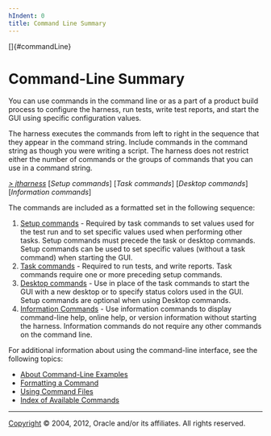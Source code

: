 ```yaml
---
hIndent: 0
title: Command Line Summary
---
```


[]{#commandLine}

# Command-Line Summary

You can use commands in the command line or as a part of a product build process to configure the
harness, run tests, write test reports, and start the GUI using specific configuration values.

The harness executes the commands from left to right in the sequence that they appear in the command
string. Include commands in the command string as though you were writing a script. The harness does
not restrict either the number of commands or the groups of commands that you can use in a command
string.

[*\> jtharness*](aboutExamples.html) \[*Setup commands*\] \[*Task commands*\] \[*Desktop commands*\]
\[*Information commands*\]

The commands are included as a formatted set in the following sequence:

1.  [Setup commands](setupCommands.html) - Required by task commands to set values used for the test
    run and to set specific values used when performing other tasks. Setup commands must precede the
    task or desktop commands. Setup commands can be used to set specific values (without a task
    command) when starting the GUI.
2.  [Task commands](taskCommands.html) - Required to run tests, and write reports. Task commands
    require one or more preceding setup commands.
3.  [Desktop commands](desktopCommands.html) - Use in place of the task commands to start the GUI
    with a new desktop or to specify status colors used in the GUI. Setup commands are optional when
    using Desktop commands.
4.  [Information Commands](displayHelp.html) - Use information commands to display command-line
    help, online help, or version information without starting the harness. Information commands do
    not require any other commands on the command line.

For additional information about using the command-line interface, see the following topics:

-   [About Command-Line Examples](aboutExamples.html)
-   [Formatting a Command](formatCommands.html)
-   [Using Command Files](commandFile.html)
-   [Index of Available Commands](availableCommands.html)

----------------------------------------------------------------------------------------------------

[Copyright](../copyright.html) © 2004, 2012, Oracle and/or its affiliates. All rights reserved.
